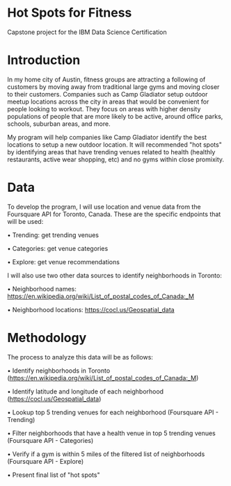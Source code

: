 # Hot Spots for Fitness
Capstone project for the IBM Data Science Certification

# Introduction
In my home city of Austin, fitness groups are attracting a following of customers by moving away from traditional large gyms and moving closer to their customers. Companies such as Camp Gladiator setup outdoor meetup locations across the city in areas that would be convenient for people looking to workout. They focus on areas with higher density populations of people that are more likely to be active, around office parks, schools, suburban areas, and more.

My program will help companies like Camp Gladiator identify the best locations to setup a new outdoor location. It will recommended "hot spots" by identifying areas that have trending venues related to health (healthly restaurants, active wear shopping, etc) and no gyms within close promixity.

# Data
To develop the program, I will use location and venue data from the Foursquare API for Toronto, Canada. These are the specific endpoints that will be used:

• Trending: get trending venues

• Categories: get venue categories

• Explore: get venue recommendations

I will also use two other data sources to identify neighborhoods in Toronto:

• Neighborhood names: https://en.wikipedia.org/wiki/List_of_postal_codes_of_Canada:_M

• Neighborhood locations: https://cocl.us/Geospatial_data

# Methodology
The process to analyze this data will be as follows:

• Identify neighborhoods in Toronto (https://en.wikipedia.org/wiki/List_of_postal_codes_of_Canada:_M)

• Identify latitude and longitude of each neighborhood (https://cocl.us/Geospatial_data)

• Lookup top 5 trending venues for each neighborhood (Foursquare API - Trending)

• Filter neighborhoods that have a health venue in top 5 trending venues (Foursquare API - Categories)

• Verify if a gym is within 5 miles of the filtered list of neighborhoods (Foursquare API - Explore)

• Present final list of "hot spots"

